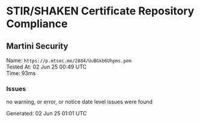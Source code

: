 # STIR/SHAKEN Certificate Repository Compliance

## Martini Security

Name: `https://p.mtsec.me/2884/UuBGkb6Uhpms.pem`\
Tested At: 02 Jun 25 00:49 UTC\
Time: 93ms

### Issues

no warning, or error, or notice date level issues were found

Generated: 02 Jun 25 01:01 UTC